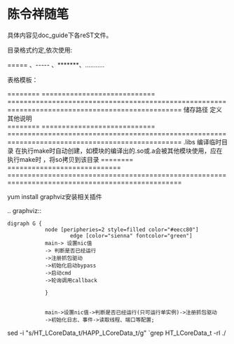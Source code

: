 陈令祥随笔
===============

具体内容见doc_guide下各reST文件。

目录格式约定,依次使用:

===== 、----- 、*******、...........

表格模板：

======== ============================ ================================================================================================= 
储存路径 定义                         其他说明                                                                                        
======== ============================ ================================================================================================= 
.libs    编译临时目录                 在执行make时自动创建，如模块的编译出的.so或.a会被其他模块使用，应在执行make时
                                      ，将so拷贝到该目录 
======== ============================ ================================================================================================= 


yum install graphviz安装相关插件

.. graphviz::    

    digraph G {
                node [peripheries=2 style=filled color="#eecc80"]
                        edge [color="sienna" fontcolor="green"]
                main-> 设置nic值 
                -> 判断是否已经运行
                ->注册抓包驱动
                ->初始化启动bypass
                ->启动cmd
                ->轮询调用callback

                }


                main->设置nic值->判断是否已经运行(只可运行单实例)->注册抓包驱动
                ->初始化日志、事件->读取线程、端口等配置;

sed -i "s/HT_LCoreData_t/HAPP_LCoreData_t/g" `grep HT_LCoreData_t -rl ./

